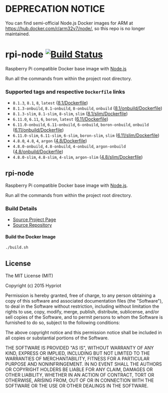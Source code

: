 # DEPRECATION NOTICE

You can find semi-official Node.js Docker images for ARM at https://hub.docker.com/r/arm32v7/node/, so this repo is no longer maintained.

# rpi-node [![Build Status](https://travis-ci.org/hypriot/rpi-node.svg?branch=master)](https://travis-ci.org/hypriot/rpi-node)

Raspberry Pi compatible Docker base image with [Node.js](http://nodejs.org)

Run all the commands from within the project root directory.

### Supported tags and respective `Dockerfile` links
- `8.1.3`, `8.1`, `8`, `latest` ([8.1/Dockerfile](https://github.com/hypriot/rpi-node/blob/master/8.1/Dockerfile))
- `8.1.3-onbuild`, `8.1-onbuild`, `8-onbuild`, `onbuild` ([8.1/onbuild/Dockerfile](https://github.com/hypriot/rpi-node/blob/master/8.1/onbuild/Dockerfile))
- `8.1.3-slim`, `8.1-slim`, `8-slim`, `slim` ([8.1/slim/Dockerfile](https://github.com/hypriot/rpi-node/blob/master/8.1/slim/Dockerfile))
- `6.11.0`, `6.11`, `6`, `boron`, `latest` ([6.11/Dockerfile](https://github.com/hypriot/rpi-node/blob/master/6.11/Dockerfile))
- `6.11.0-onbuild`, `6.11-onbuild`, `6-onbuild`, `boron-onbuild`, `onbuild` ([6.11/onbuild/Dockerfile](https://github.com/hypriot/rpi-node/blob/master/6.11/onbuild/Dockerfile))
- `6.11.0-slim`, `6.11-slim`, `6-slim`, `boron-slim`, `slim` ([6.11/slim/Dockerfile](https://github.com/hypriot/rpi-node/blob/master/6.11/slim/Dockerfile))
- `4.8.0`, `4.8`, `4`, `argon` ([4.8/Dockerfile](https://github.com/hypriot/rpi-node/blob/master/4.8/Dockerfile))
- `4.8.0-onbuild`, `4.8-onbuild`, `4-onbuild`, `argon-onbuild` ([4.8/onbuild/Dockerfile](https://github.com/hypriot/rpi-node/blob/master/4.8/onbuild/Dockerfile))
- `4.8.0-slim`, `4.8-slim`, `4-slim`, `argon-slim` ([4.8/slim/Dockerfile](https://github.com/hypriot/rpi-node/blob/master/4.8/slim/Dockerfile))

## rpi-node

Raspberry Pi compatible Docker base image with [Node.js](http://nodejs.org).

Run all the commands from within the project root directory.

### Build Details
- [Source Project Page](https://github.com/hypriot)
- [Source Repository](https://github.com/hypriot/rpi-node)

#### Build the Docker Image
```bash
./build.sh
```

## License

The MIT License (MIT)

Copyright (c) 2015 Hypriot

Permission is hereby granted, free of charge, to any person obtaining a copy
of this software and associated documentation files (the "Software"), to deal
in the Software without restriction, including without limitation the rights
to use, copy, modify, merge, publish, distribute, sublicense, and/or sell
copies of the Software, and to permit persons to whom the Software is
furnished to do so, subject to the following conditions:

The above copyright notice and this permission notice shall be included in all
copies or substantial portions of the Software.

THE SOFTWARE IS PROVIDED "AS IS", WITHOUT WARRANTY OF ANY KIND, EXPRESS OR
IMPLIED, INCLUDING BUT NOT LIMITED TO THE WARRANTIES OF MERCHANTABILITY,
FITNESS FOR A PARTICULAR PURPOSE AND NONINFRINGEMENT. IN NO EVENT SHALL THE
AUTHORS OR COPYRIGHT HOLDERS BE LIABLE FOR ANY CLAIM, DAMAGES OR OTHER
LIABILITY, WHETHER IN AN ACTION OF CONTRACT, TORT OR OTHERWISE, ARISING FROM,
OUT OF OR IN CONNECTION WITH THE SOFTWARE OR THE USE OR OTHER DEALINGS IN THE
SOFTWARE.
